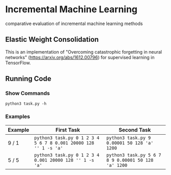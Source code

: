 # Incremental Machine Learning
comparative evaluation of incremental machine learning methods

## Elastic Weight Consolidation
This is an implementation of "Overcoming catastrophic forgetting in neural networks" (https://arxiv.org/abs/1612.00796) for supervised learning in TensorFlow.

## Running Code

### Show Commands

`python3 task.py -h`

### Examples

| Example | First Task | Second Task |
| ------------- | ------------- | ------------- |
| 9 / 1 | `python3 task.py 0 1 2 3 4 5 6 7 8 0.001 20000 128 '' 1 -s 'a'` | `python3 task.py 9 0.00001 50 128 'a' 1200`
| 5 / 5 | `python3 task.py 0 1 2 3 4 0.001 20000 128 '' 1 -s 'a'` | `python3 task.py 5 6 7 8 9 0.00001 50 128 'a' 1200`
